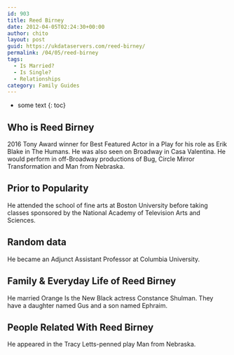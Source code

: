 ```yaml
---
id: 903
title: Reed Birney
date: 2012-04-05T02:24:30+00:00
author: chito
layout: post
guid: https://ukdataservers.com/reed-birney/
permalink: /04/05/reed-birney
tags:
  - Is Married?
  - Is Single?
  - Relationships
category: Family Guides
---
```


* some text
{: toc}
          
          
## Who is  Reed Birney
                  
                  
                  
2016 Tony Award winner for Best Featured Actor in a Play for his role as Erik Blake in The Humans. He was also seen on Broadway in Casa Valentina. He would perform in off-Broadway productions of Bug, Circle Mirror Transformation and Man from Nebraska. 
                  
                
                
                
## Prior to Popularity 
                  
                  
                  
He attended the school of fine arts at Boston University before taking classes sponsored by the National Academy of Television Arts and Sciences. 
                  
                
                
                
## Random data 
                  
                  
                  
He became an Adjunct Assistant Professor at Columbia University. 
                  
                
                
                
## Family & Everyday Life of Reed Birney
                  
                  
                  
He married Orange Is the New Black actress Constance Shulman. They have a daughter named Gus and a son named Ephraim. 
                  
                
                
                
## People Related With  Reed Birney
                  
                  
                  
He appeared in the Tracy Letts-penned play Man from Nebraska. 
                  
                
              
            
          
          
          
    
    
  
